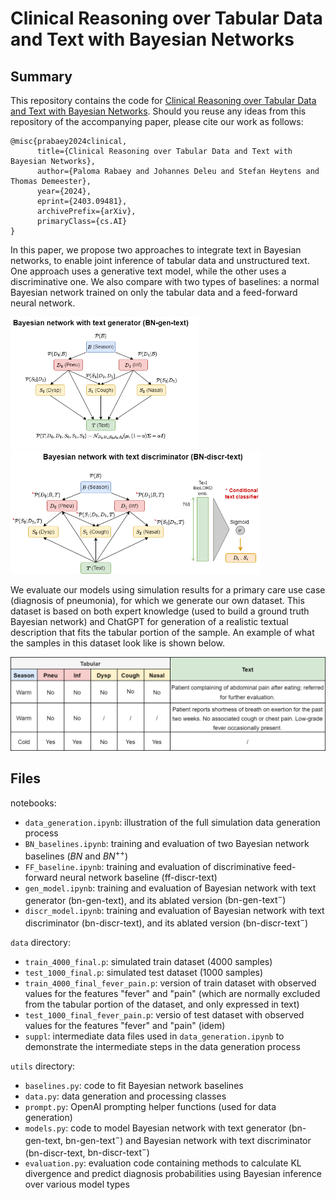 # Clinical Reasoning over Tabular Data and Text with Bayesian Networks

## Summary

This repository contains the code for [Clinical Reasoning over Tabular Data and Text with Bayesian Networks](https://arxiv.org/abs/2403.09481). Should you reuse any ideas from this repository of the accompanying paper, please cite our work as follows: 

```
@misc{prabaey2024clinical,
      title={Clinical Reasoning over Tabular Data and Text with Bayesian Networks},
      author={Paloma Rabaey and Johannes Deleu and Stefan Heytens and Thomas Demeester},
      year={2024},
      eprint={2403.09481},
      archivePrefix={arXiv},
      primaryClass={cs.AI}
}
```

In this paper, we propose two approaches to integrate text in Bayesian networks, to enable joint inference of tabular data and unstructured text. One approach uses a generative text model, while the other uses a discriminative one. We also compare with two types of baselines: a normal Bayesian network trained on only the tabular data and a feed-forward neural network.

<p float="left">
  <img src="figures/models_gen.png" width="300" />
  <img src="figures/models_discr.png" width="400" />
</p>

We evaluate our models using simulation results for a primary care use case (diagnosis of pneumonia), for which we generate our own dataset. This dataset is based on both expert knowledge (used to build a ground truth Bayesian network) and ChatGPT for generation of a realistic textual description that fits the tabular portion of the sample. An example of what the samples in this dataset look like is shown below. 

<p float="center">
<img src="figures/dataset_example.png" width="750" />
</p>

## Files

notebooks: 
- `data_generation.ipynb`: illustration of the full simulation data generation process 
- `BN_baselines.ipynb`: training and evaluation of two Bayesian network baselines ($BN$ and $BN^{++}$)
- `FF_baseline.ipynb`: training and evaluation of discriminative feed-forward neural network baseline ($\text{ff-discr-text}$)
- `gen_model.ipynb`: training and evaluation of Bayesian network with text generator $(\text{bn-gen-text})$, and its ablated version $(\text{bn-gen-text}^{-})$
- `discr_model.ipynb`: training and evaluation of Bayesian network with text discriminator $(\text{bn-discr-text})$, and its ablated version $(\text{bn-discr-text}^{-})$

`data` directory: 
- `train_4000_final.p`: simulated train dataset (4000 samples)
- `test_1000_final.p`: simulated test dataset (1000 samples)
- `train_4000_final_fever_pain.p`: version of train dataset with observed values for the features "fever" and "pain" (which are normally excluded from the tabular portion of the dataset, and only expressed in text)
- `test_1000_final_fever_pain.p`: versio of test dataset with observed values for the features "fever" and "pain" (idem)
- `suppl`: intermediate data files used in `data_generation.ipynb` to demonstrate the intermediate steps in the data generation process

`utils` directory: 
- `baselines.py`: code to fit Bayesian network baselines
- `data.py`: data generation and processing classes
- `prompt.py`: OpenAI prompting helper functions (used for data generation)
- `models.py`: code to model Bayesian network with text generator $(\text{bn-gen-text}$, $\text{bn-gen-text}^{-})$ and Bayesian network with text discriminator $(\text{bn-discr-text}$, $\text{bn-discr-text}^{-})$
- `evaluation.py`: evaluation code containing methods to calculate KL divergence and predict diagnosis probabilities using Bayesian inference over various model types
